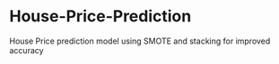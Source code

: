 # House-Price-Prediction
House Price prediction model using SMOTE and stacking for improved accuracy
